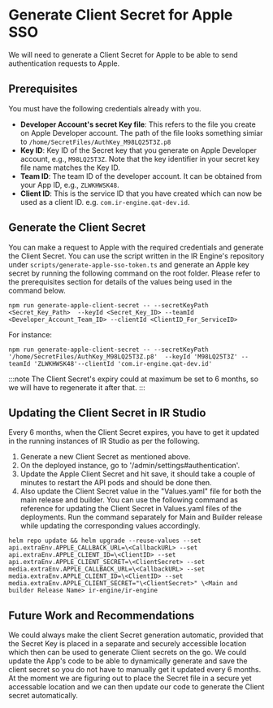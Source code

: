# Generate Client Secret for Apple SSO

We will need to generate a Client Secret for Apple to be able to send authentication requests to Apple.

## Prerequisites

You must have the following credentials already with you.

- **Developer Account's secret Key file**: This refers to the file you create on Apple Developer account. The path of the file looks something simiar to `/home/SecretFiles/AuthKey_M98LQ25T3Z.p8`
- **Key ID**: Key ID of the Secret key that you generate on Apple Developer account, e.g., `M98LQ25T3Z`. Note that the key identifier in your secret key file name matches the Key ID.
- **Team ID**: The team ID of the developer account. It can be obtained from your App ID, e.g., `ZLWKHWSK48`.
- **Client ID**: This is the service ID that you have created which can now be used as a client ID. e.g. `com.ir-engine.qat-dev.id`.

## Generate the Client Secret

You can make a request to Apple with the required credentials and generate the Client Secret. You can use the script written in the IR Engine's repository under `scripts/generate-apple-sso-token.ts` and generate an Apple key secret by running the following command on the root folder. Please refer to the prerequisites section for details of the values being used in the command below.

```shell
npm run generate-apple-client-secret -- --secretKeyPath <Secret_Key_Path>  --keyId <Secret_Key_ID> --teamId <Developer_Account_Team_ID> --clientId <ClientID_For_ServiceID>
```

For instance:

```shell
npm run generate-apple-client-secret -- --secretKeyPath '/home/SecretFiles/AuthKey_M98LQ25T3Z.p8'  --keyId 'M98LQ25T3Z' --teamId 'ZLWKHWSK48'--clientId 'com.ir-engine.qat-dev.id'
```

:::note
The Client Secret's expiry could at maximum be set to 6 months, so we will have to regenerate it after that.
:::

## Updating the Client Secret in IR Studio

Every 6 months, when the Client Secret expires, you have to get it updated in the running instances of IR Studio as per the following.

1. Generate a new Client Secret as mentioned above.
2. On the deployed instance, go to '/admin/settings#authentication'.
3. Update the Apple Client Secret and hit save, it should take a couple of minutes to restart the API pods and should be done then.
4. Also update the Client Secret value in the "Values.yaml" file for both the main release and builder. You can use the following command as reference for updating the Client Secret in Values.yaml files of the deployments. Run the command separately for Main and Builder release while updating the corresponding values accordingly.

```shell
helm repo update && helm upgrade --reuse-values --set api.extraEnv.APPLE_CALLBACK_URL=\<CallbackURL> --set api.extraEnv.APPLE_CLIENT_ID=\<ClientID> --set api.extraEnv.APPLE_CLIENT_SECRET=\<ClientSecret> --set media.extraEnv.APPLE_CALLBACK_URL=\<CallbackURL> --set media.extraEnv.APPLE_CLIENT_ID=\<ClientID> --set media.extraEnv.APPLE_CLIENT_SECRET="\<ClientSecret>" \<Main and builder Release Name> ir-engine/ir-engine
```

## Future Work and Recommendations

We could always make the client Secret generation automatic, provided that the Secret Key is placed in a separate and securely accessible location which then can be used to generate Client secrets on the go. We could update the App's code to be able to dynamically generate and save the client secret so you do not have to manually get it updated every 6 months. At the moment we are figuring out to place the Secret file in a secure yet accessable location and we can then update our code to generate the Client secret automatically.
